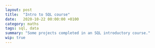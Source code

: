 ```yaml
---
layout: post
title:  "Intro to SQL course"
date:   2020-10-22 00:00:00 +0100
category: maths
tags: sql, data
summary: "Some projects completed in an SQL introductory course."
wip: true
---
```

